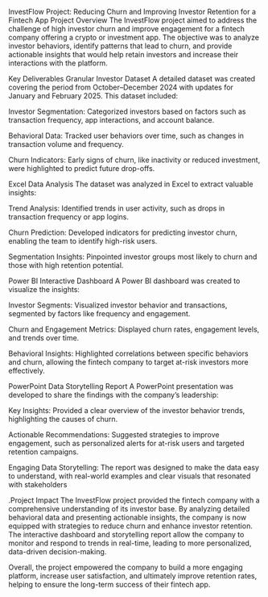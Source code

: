 InvestFlow Project: Reducing Churn and Improving Investor Retention for a Fintech App
Project Overview
The InvestFlow project aimed to address the challenge of high investor churn and improve engagement for a fintech company offering a crypto or investment app. The objective was to analyze investor behaviors, identify patterns that lead to churn, and provide actionable insights that would help retain investors and increase their interactions with the platform.

Key Deliverables
Granular Investor Dataset A detailed dataset was created covering the period from October–December 2024 with updates for January and February 2025. This dataset included:

Investor Segmentation: Categorized investors based on factors such as transaction frequency, app interactions, and account balance.

Behavioral Data: Tracked user behaviors over time, such as changes in transaction volume and frequency.

Churn Indicators: Early signs of churn, like inactivity or reduced investment, were highlighted to predict future drop-offs.

Excel Data Analysis The dataset was analyzed in Excel to extract valuable insights:

Trend Analysis: Identified trends in user activity, such as drops in transaction frequency or app logins.

Churn Prediction: Developed indicators for predicting investor churn, enabling the team to identify high-risk users.

Segmentation Insights: Pinpointed investor groups most likely to churn and those with high retention potential.

Power BI Interactive Dashboard A Power BI dashboard was created to visualize the insights:

Investor Segments: Visualized investor behavior and transactions, segmented by factors like frequency and engagement.

Churn and Engagement Metrics: Displayed churn rates, engagement levels, and trends over time.

Behavioral Insights: Highlighted correlations between specific behaviors and churn, allowing the fintech company to target at-risk investors more effectively.

PowerPoint Data Storytelling Report A PowerPoint presentation was developed to share the findings with the company’s leadership:

Key Insights: Provided a clear overview of the investor behavior trends, highlighting the causes of churn.

Actionable Recommendations: Suggested strategies to improve engagement, such as personalized alerts for at-risk users and targeted retention campaigns.

Engaging Data Storytelling: The report was designed to make the data easy to understand, with real-world examples and clear visuals that resonated with stakeholders


.Project Impact
The InvestFlow project provided the fintech company with a comprehensive understanding of its investor base. By analyzing detailed behavioral data and presenting actionable insights, the company is now equipped with strategies to reduce churn and enhance investor retention. The interactive dashboard and storytelling report allow the company to monitor and respond to trends in real-time, leading to more personalized, data-driven decision-making.

Overall, the project empowered the company to build a more engaging platform, increase user satisfaction, and ultimately improve retention rates, helping to ensure the long-term success of their fintech app.

